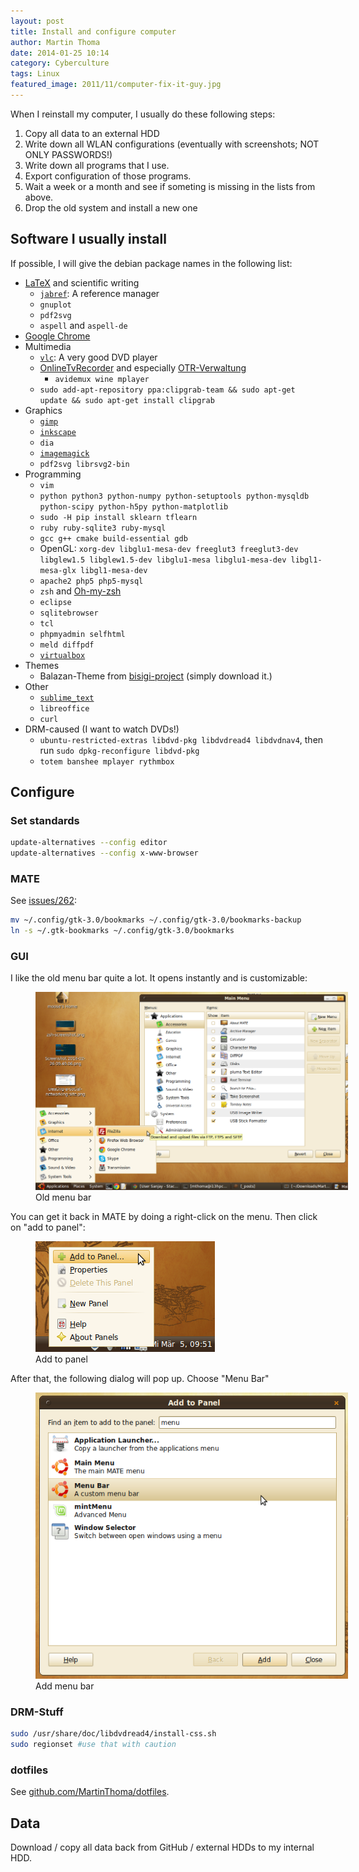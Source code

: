 ```yaml
---
layout: post
title: Install and configure computer
author: Martin Thoma
date: 2014-01-25 10:14
category: Cyberculture
tags: Linux
featured_image: 2011/11/computer-fix-it-guy.jpg
---
```

When I reinstall my computer, I usually do these following steps:

1. Copy all data to an external HDD
2. Write down all WLAN configurations (eventually with screenshots; NOT ONLY PASSWORDS!)
3. Write down all programs that I use.
  1. Export configuration of those programs.
4. Wait a week or a month and see if someting is missing in the lists from above.
5. Drop the old system and install a new one

## Software I usually install ##
If possible, I will give the debian package names in the following list:

* [LaTeX](../how-to-install-the-latest-latex-version/) and scientific writing
  * [`jabref`](//martin-thoma.com/reference-management-with-jabref/): A reference manager
  * `gnuplot`
  * `pdf2svg`
  * `aspell` and `aspell-de`
* [Google Chrome](https://www.google.com/intl/de/chrome/browser/)
* Multimedia
  * [`vlc`](http://www.videolan.org/vlc/): A very good DVD player
  * [OnlineTvRecorder](http://wiki.ubuntuusers.de/OnlineTvRecorder) and especially [OTR-Verwaltung](http://wiki.ubuntuusers.de/OTR-Verwaltung)
     * `avidemux wine mplayer`
  * `sudo add-apt-repository ppa:clipgrab-team && sudo apt-get update && sudo apt-get install clipgrab`
* Graphics
  * [`gimp`](http://www.gimp.org/)
  * [`inkscape`](http://www.inkscape.org/)
  * `dia`
  * [`imagemagick`](http://www.imagemagick.org/script/index.php)
  * `pdf2svg librsvg2-bin`
* Programming
  * `vim`
  * `python python3 python-numpy python-setuptools python-mysqldb python-scipy python-h5py python-matplotlib`
  * `sudo -H pip install sklearn tflearn`
  * `ruby ruby-sqlite3 ruby-mysql`
  * `gcc g++ cmake build-essential gdb`
  * OpenGL: `xorg-dev libglu1-mesa-dev freeglut3 freeglut3-dev libglew1.5 libglew1.5-dev libglu1-mesa libglu1-mesa-dev libgl1-mesa-glx libgl1-mesa-dev`
  * `apache2 php5 php5-mysql`
  * `zsh` and [Oh-my-zsh](../working-terminal/)
  * `eclipse`
  * `sqlitebrowser`
  * `tcl`
  * `phpmyadmin selfhtml`
  * `meld diffpdf`
  * [`virtualbox`](https://wiki.ubuntuusers.de/virtualbox)
* Themes
  * Balazan-Theme from [bisigi-project](http://www.bisigi-project.org/?page_id=8&lang=en) (simply download it.)
* Other
  * [`sublime_text`](//martin-thoma.com/sublime-text/)
  * `libreoffice`
  * `curl`
* DRM-caused (I want to watch DVDs!)
  * `ubuntu-restricted-extras libdvd-pkg libdvdread4 libdvdnav4`, then run
    `sudo dpkg-reconfigure libdvd-pkg`
  * `totem banshee mplayer rythmbox`

## Configure ##

### Set standards

```bash
update-alternatives --config editor
update-alternatives --config x-www-browser
```

### MATE

See [issues/262](https://github.com/mate-desktop/caja/issues/262):

```bash
mv ~/.config/gtk-3.0/bookmarks ~/.config/gtk-3.0/bookmarks-backup
ln -s ~/.gtk-bookmarks ~/.config/gtk-3.0/bookmarks
```

### GUI

I like the old menu bar quite a lot. It opens instantly and is customizable:


<figure class="aligncenter">
            <a href="../images/2014/03/mate-old-menu.png"><img src="../images/2014/03/mate-old-menu.png" alt="Old menu bar" style="max-width:500px;" class=""/></a>
            <figcaption class="text-center">Old menu bar</figcaption>
        </figure>

You can get it back in MATE by doing a right-click on the menu. Then click on
"add to panel":

<figure class="aligncenter">
            <a href="../images/2014/03/mate-add-to-panel.png"><img src="../images/2014/03/mate-add-to-panel.png" alt="Add to panel" style="max-width:287px;" class=""/></a>
            <figcaption class="text-center">Add to panel</figcaption>
        </figure>

After that, the following dialog will pop up. Choose "Menu Bar"

<figure class="aligncenter">
            <a href="../images/2014/03/mate-add-menu-bar.png"><img src="../images/2014/03/mate-add-menu-bar.png" alt="Add menu bar" style="max-width:500px;" class=""/></a>
            <figcaption class="text-center">Add menu bar</figcaption>
        </figure>

### DRM-Stuff ###
```bash
sudo /usr/share/doc/libdvdread4/install-css.sh
sudo regionset #use that with caution
```

### dotfiles ###
See [github.com/MartinThoma/dotfiles](https://github.com/MartinThoma/dotfiles).

## Data
Download / copy all data back from GitHub / external HDDs to my internal HDD.